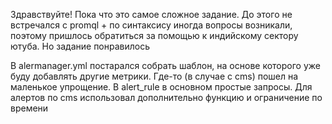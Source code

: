 Здравствуйте! Пока что это самое сложное задание. До этого не встречался с promql + по синтаксису иногда вопросы возникали, поэтому пришлось обратиться за помощью к индийскому сектору ютуба. Но задание понравилось

В alermanager.yml постарался собрать шаблон, на основе которого уже буду добавлять другие метрики. Где-то (в случае с cms) пошел на маленькое упрощение. В alert_rule в основном простые запросы. Для алертов по cms использовал дополнительно функцию и ограничение по времени
